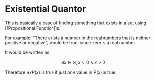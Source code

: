 # Existential Quantor

This is basically a case of finding something that exists in a set using [[Propositional Function]]s.

For example: "There exists a number in the real numbers that is neither positive or negative", would be true, since zero is a real number. 

It would be written as 

$$
\exists x \in \mathbb{R}, x<0 \land x>0
$$

Therefore $\exists x P(x)$ is true if just _one_ value in P(x) is true.